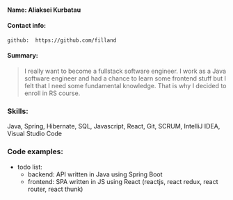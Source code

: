 #### Name: Aliaksei Kurbatau
#### Contact info:
    github:  https://github.com/filland
#### Summary: 
> I really want to become a fullstack software engineer. I work as a Java software engineer and had a chance to learn some frontend stuff but I felt that I need some fundamental knowledge. That is why I decided to enroll in RS course.

### Skills:
 Java, Spring, Hibernate, SQL, Javascript, React, Git, SCRUM, IntelliJ IDEA, Visual Studio Code

### Code examples:
* todo list:
  * backend: API written in Java using Spring Boot
  * frontend: SPA written in JS using React (reactjs, react redux, react router, react thunk) 
